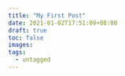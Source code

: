 ```yaml
---
title: "My First Post"
date: 2021-01-02T17:51:09+08:00
draft: true
toc: false
images:
tags:
  - untagged
---
```


